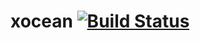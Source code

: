 xocean [![Build Status](https://travis-ci.org/changyou/xocean.svg)](https://travis-ci.org/changyou/xocean)
======

